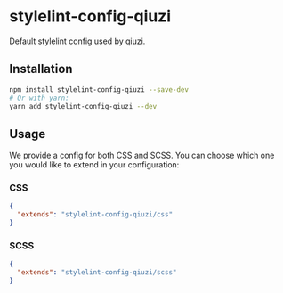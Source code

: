 # stylelint-config-qiuzi

Default stylelint config used by qiuzi.

## Installation

```bash
npm install stylelint-config-qiuzi --save-dev
# Or with yarn:
yarn add stylelint-config-qiuzi --dev
```

## Usage

We provide a config for both CSS and SCSS. You can choose which one you would like to extend in your configuration:

### CSS

```json
{
  "extends": "stylelint-config-qiuzi/css"
}
```

### SCSS

```json
{
  "extends": "stylelint-config-qiuzi/scss"
}
```
